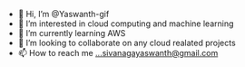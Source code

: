 - 👋 Hi, I’m @Yaswanth-gif
- 👀 I’m interested in cloud computing and machine learning
- 🌱 I’m currently learning AWS
- 💞️ I’m looking to collaborate on any cloud realated projects
- 📫 How to reach me ...sivanagayaswanth@gmail.com

<!---
Yaswanth-gif/Yaswanth-gif is a ✨ special ✨ repository because its `README.md` (this file) appears on your GitHub profile.
You can click the Preview link to take a look at your changes.
--->
